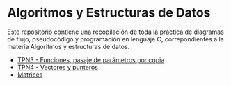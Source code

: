 # Algoritmos y Estructuras de Datos

Este repositorio contiene una recopilación de toda la práctica de diagramas de flujo, pseudocódigo y programación en lenguaje C, correpondientes a la materia Algoritmos y estructuras de datos.

- [TPN3 - Funciones, pasaje de parámetros por copia](https://github.com/erme07/algoritmos-y-estructuras-de-datos/tree/main/TPN3)
- [TPN4 - Vectores y punteros](https://github.com/erme07/algoritmos-y-estructuras-de-datos/tree/main/TPN4)
- [Matrices](https://github.com/erme07/algoritmos-y-estructuras-de-datos/tree/main/Matrices)
